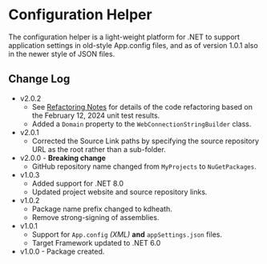 # Configuration Helper
The configuration helper is a light-weight platform for .NET to support application settings in old-style App.config files, and as of version 1.0.1 also in the newer style of JSON files.

## Change Log
- v2.0.2
  - See [Refactoring Notes](v2.0.2-Notes.md) for details of the code refactoring based on the February 12, 2024 unit test results.
  - Added a `Domain` property to the `WebConnectionStringBuilder` class.
- v2.0.1
  - Corrected the Source Link paths by specifying the source repository URL as the root rather than a sub-folder.
- v2.0.0 - **Breaking change**
  - GitHub repository name changed from `MyProjects` to `NuGetPackages`.  
- v1.0.3
  - Added support for .NET 8.0
  - Updated project website and source repository links.
- v1.0.2
  - Package name prefix changed to kdheath.
  - Remove strong-signing of assemblies.
- v1.0.1
  - Support for `App.config` _(XML)_ **and** `appSettings.json` files.
  - Target Framework updated to .NET 6.0
- v1.0.0 - Package created.
